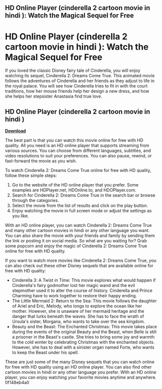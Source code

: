 ## HD Online Player (cinderella 2 cartoon movie in hindi ): Watch the Magical Sequel for Free

  
# HD Online Player (cinderella 2 cartoon movie in hindi ): Watch the Magical Sequel for Free
 
If you loved the classic Disney fairy tale of Cinderella, you will enjoy watching its sequel, Cinderella 2: Dreams Come True. This animated movie follows the adventures of Cinderella and her friends as they adjust to life in the royal palace. You will see how Cinderella tries to fit in with the court traditions, how her mouse friends help her design a new dress, and how she helps her stepsister Anastasia find true love.
 
## HD Online Player (cinderella 2 cartoon movie in hindi )


[**Download**](https://www.google.com/url?q=https%3A%2F%2Furluso.com%2F2tK3qB&sa=D&sntz=1&usg=AOvVaw0dl2be3X2k-aaiHRLmFh4S)

 
The best part is that you can watch this movie online for free with HD quality. All you need is an HD online player that supports streaming from various sources. You can choose from different languages, subtitles, and video resolutions to suit your preferences. You can also pause, rewind, or fast-forward the movie as you wish.
 
To watch Cinderella 2: Dreams Come True online for free with HD quality, follow these simple steps:
 
1. Go to the website of the HD online player that you prefer. Some examples are HDPlayer.net, HDOnline.to, and HDOPlayer.com.
2. Search for Cinderella 2: Dreams Come True in the search bar or browse through the categories.
3. Select the movie from the list of results and click on the play button.
4. Enjoy watching the movie in full screen mode or adjust the settings as you like.

With an HD online player, you can watch Cinderella 2: Dreams Come True and many other cartoon movies in hindi or any other language you want. You can also share the movie with your friends and family by sending them the link or posting it on social media. So what are you waiting for? Grab some popcorn and enjoy the magic of Cinderella 2: Dreams Come True online for free with HD quality.
  
If you want to watch more movies like Cinderella 2: Dreams Come True, you can also check out these other Disney sequels that are available online for free with HD quality:

- Cinderella 3: A Twist in Time: This movie explores what would happen if Cinderella's fairy godmother lost her magic wand and the evil stepmother used it to alter the course of history. Cinderella and Prince Charming have to work together to restore their happy ending.
- The Little Mermaid 2: Return to the Sea: This movie follows the daughter of Ariel and Eric, Melody, who longs to explore the ocean like her mother. However, she is unaware of her mermaid heritage and the danger that lurks beneath the waves. She has to face the wrath of Ursula's sister, Morgana, who wants to take over the sea kingdom.
- Beauty and the Beast: The Enchanted Christmas: This movie takes place during the events of the original Beauty and the Beast, when Belle is still a prisoner in the Beast's castle. She tries to bring some joy and warmth to the cold winter by celebrating Christmas with the enchanted objects. However, she has to deal with a sinister organ named Forte, who wants to keep the Beast under his spell.

These are just some of the many Disney sequels that you can watch online for free with HD quality using an HD online player. You can also find other cartoon movies in hindi or any other language you prefer. With an HD online player, you can enjoy watching your favorite movies anytime and anywhere.
 0f148eb4a0
